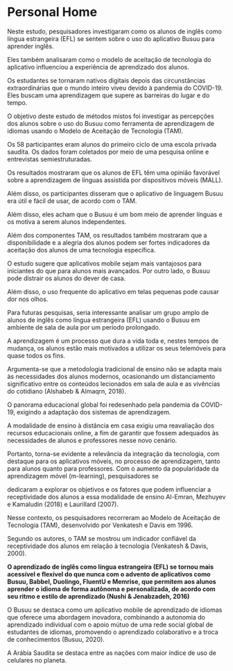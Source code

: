 # Personal Home

Neste estudo, pesquisadores investigaram como os alunos de inglês como língua estrangeira (EFL) se sentem sobre o uso do aplicativo Busuu para aprender inglês. 

Eles também analisaram como o modelo de aceitação de tecnologia do aplicativo influenciou a experiência de aprendizado dos alunos.

Os estudantes se tornaram nativos digitais depois das circunstâncias extraordinárias que o mundo inteiro viveu devido à pandemia do COVID-19. Eles buscam uma aprendizagem que supere as barreiras do lugar e do tempo. 

O objetivo deste estudo de métodos mistos foi investigar as percepções dos alunos sobre o uso do Busuu como ferramenta de aprendizagem de idiomas usando o Modelo de Aceitação de Tecnologia (TAM). 

Os 58 participantes eram alunos do primeiro ciclo de uma escola privada saudita. Os dados foram coletados por meio de uma pesquisa online e entrevistas semiestruturadas. 

Os resultados mostraram que os alunos de EFL têm uma opinião favorável sobre a aprendizagem de línguas assistida por dispositivos móveis (MALL).

Além disso, os participantes disseram que o aplicativo de linguagem Busuu era útil e fácil de usar, de acordo com o TAM. 

Além disso, eles acham que o Busuu é um bom meio de aprender línguas e os motiva a serem alunos independentes. 

Além dos componentes TAM, os resultados também mostraram que a disponibilidade e a alegria dos alunos podem ser fortes indicadores da aceitação dos alunos de uma tecnologia específica.

O estudo sugere que aplicativos mobile sejam mais vantajosos para iniciantes do que para alunos mais avançados. Por outro lado, o Busuu pode distrair os alunos do dever de casa. 

Além disso, o uso frequente do aplicativo em telas pequenas pode causar dor nos olhos. 

Para futuras pesquisas, seria interessante analisar um grupo amplo de alunos de inglês como língua estrangeira (EFL) usando o Busuu em ambiente de sala de aula por um período prolongado.

A aprendizagem é um processo que dura a vida toda e, nestes tempos de mudança, os alunos estão mais motivados a utilizar os seus telemóveis para quase todos os fins.

Argumenta-se que a metodologia tradicional de ensino não se adapta mais às necessidades dos alunos modernos, ocasionando um distanciamento significativo entre os conteúdos lecionados em sala de aula e as vivências do cotidiano (Alshabeb & Almaqrn, 2018).

O panorama educacional global foi redesenhado pela pandemia da COVID-19, exigindo a adaptação dos sistemas de aprendizagem.

A modalidade de ensino à distância em casa exigiu uma reavaliação dos recursos educacionais online, a fim de garantir que fossem adequados às necessidades de alunos e professores nesse novo cenário.

Portanto, torna-se evidente a relevância da integração da tecnologia, com destaque para os aplicativos móveis, no processo de aprendizagem, tanto para alunos quanto para professores.
Com o aumento da popularidade da aprendizagem móvel (m-learning), pesquisadores se 

dedicaram a explorar os objetivos e os fatores que podem influenciar a receptividade dos alunos a essa modalidade de ensino Al-Emran, Mezhuyev e Kamaludin (2018) e Laurillard (2007).

Nesse contexto, os pesquisadores recorreram ao Modelo de Aceitação de Tecnologia (TAM), desenvolvido por Venkatesh e Davis em 1996. 

Segundo os autores, o TAM se mostrou um indicador confiável da receptividade dos alunos em relação à tecnologia (Venkatesh & Davis, 2000).

**O aprendizado de inglês como língua estrangeira (EFL) se tornou mais acessível e flexível do que nunca com o advento de aplicativos como Busuu, Babbel, Duolingo, FluentU e Memrise, que permitem aos alunos aprender o idioma de forma autônoma e personalizada, de acordo com seu ritmo e estilo de aprendizado (Nushi & Jenabzadeh, 2016)**

O Busuu se destaca como um aplicativo mobile de aprendizado de idiomas que oferece uma abordagem inovadora, combinando a autonomia do aprendizado individual com o apoio mútuo de uma rede social global de estudantes de idiomas, promovendo o aprendizado colaborativo e a troca de conhecimentos (Busuu, 2020).

A Arábia Saudita se destaca entre as nações com maior índice de uso de celulares no planeta.
